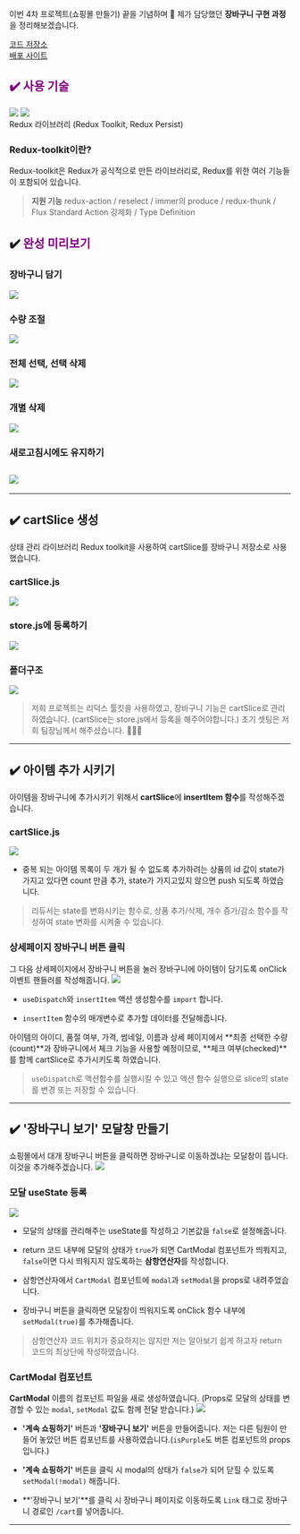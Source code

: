 이번 4차 프로젝트(쇼핑몰 만들기) 끝을 기념하며 🥳
제가 담당했던 **장바구니 구현 과정**을 정리해보겠습니다.

[코드 저장소](https://github.com/Front-end-Components/market-mong-nyang)</br>
[배포 사이트](https://market-mong-nyang.netlify.app/)
## <span style="color:purple">✔️ 사용 기술</span>
<img src="https://img.shields.io/badge/react-61DAFB?style=for-the-badge&logo=react&logoColor=black">
<img src="https://img.shields.io/badge/redux-764ABC?style=for-the-badge&logo=redux&logoColor=white"></br>
Redux 라이브러리 (Redux Toolkit, Redux Persist)

### Redux-toolkit이란?
Redux-toolkit은 Redux가 공식적으로 만든 라이브러리로, Redux를 위한 여러 기능들이 포함되어 있습니다.
> **지원 기능**
> redux-action / reselect / immer의 produce / redux-thunk / Flux Standard Action 강제화 / Type Definition

## ✔️ <span style="color:purple">완성 미리보기
### 장바구니 담기
![](https://velog.velcdn.com/images/mudidu/post/b6c96273-34cf-48ba-8038-d0b4c520416f/image.gif)

### 수량 조절
![](https://velog.velcdn.com/images/mudidu/post/6c0ff2ab-0274-4d96-9c7f-515125ff8ad9/image.gif)

### 전체 선택, 선택 삭제
![](https://velog.velcdn.com/images/mudidu/post/92a10336-eb1c-4f56-94df-637fe3f2d1fd/image.gif)

### 개별 삭제
![](https://velog.velcdn.com/images/mudidu/post/6c60a4b8-4f1d-4aab-ac3b-d36e00dfaa5a/image.gif)

### 새로고침시에도 유지하기
![](https://velog.velcdn.com/images/mudidu/post/0cdca299-8cfa-46e1-b80d-a69b0136a476/image.gif)
---
---

## ✔️ cartSlice 생성 

상태 관리 라이브러리 Redux toolkit을 사용하여 cartSlice를 장바구니 저장소로 사용했습니다.

### cartSlice.js
![](https://velog.velcdn.com/images/mudidu/post/4e609ffa-9a4b-4c99-aa8d-90c87b367c69/image.png)

### store.js에 등록하기
![](https://velog.velcdn.com/images/mudidu/post/4be2af37-7b55-46bd-9f63-8db732e63007/image.png)



### 폴더구조
![](https://velog.velcdn.com/images/mudidu/post/675c564c-969d-4052-a7f9-8ae87c6888b4/image.png)

>저희 프로젝트는 리덕스 툴킷을 사용하였고, 장바구니 기능은 cartSlice로 관리하였습니다. (cartSlice는 store.js에서 등록을 해주어야합니다.) 초기 셋팅은 저희 팀장님께서 해주셨습니다. 🙇🏻‍♀️

---

## ✔️ 아이템 추가 시키기
아이템을 장바구니에 추가시키기 위해서 **cartSlice**에 **insertItem 함수**를 작성해주겠습니다.

### cartSlice.js
![](https://velog.velcdn.com/images/mudidu/post/76a2fff1-a7c2-4e5f-a662-046e4cccebe6/image.png)
- 중복 되는 아이템 목록이 두 개가 될 수 없도록 추가하려는 상품의 id 값이
state가 가지고 있다면 count 만큼 추가, state가 가지고있지 않으면 push 되도록 하였습니다.

>  리듀서는 state를 변화시키는 함수로, 상품 추가/삭제, 개수 증가/감소 함수를 작성하여 state 변화를 시켜줄 수 있습니다.


### 상세페이지 장바구니 버튼 클릭
그 다음 상세페이지에서 장바구니 버튼을 눌러 장바구니에 아이템이 담기도록 onClick 이벤트 핸들러를 작성해줍니다.
![](https://velog.velcdn.com/images/mudidu/post/920ba5e0-db3d-4879-b35a-f128a14063ce/image.png)

- `useDispatch`와 `insertItem` 액션 생성함수를 `import` 합니다.

- `insertItem` 함수의 매개변수로 추가할 데이터를 전달해줍니다.

아이템의 아이디, 품절 여부, 가격, 썸네일, 이름과 상세 페이지에서 **최종 선택한 수량(count)**과 장바구니에서 체크 기능을 사용할 예정이므로, **체크 여부(checked)**를 함께 cartSlice로 추가시키도록 하였습니다.

>`useDispatch`로 액션함수를 실행시킬 수 있고 액션 함수 실행으로 slice의 state를 변경 또는 저장할 수 있습니다.

---

## ✔️ '장바구니 보기' 모달창 만들기
쇼핑몰에서 대개 장바구니 버튼을 클릭하면 장바구니로 이동하겠냐는 모달창이 뜹니다.
이것을 추가해주겠습니다.
![](https://velog.velcdn.com/images/mudidu/post/20aeafbf-a8d3-4674-95a7-6a753b0f3169/image.png)

### 모달 useState 등록
![](https://velog.velcdn.com/images/mudidu/post/5b3e3666-0edb-4c63-9139-933d29336074/image.png)


- 모달의 상태를 관리해주는 useState를 작성하고 기본값을 `false`로 설정해줍니다.

- return 코드 내부에 모달의 상태가 `true`가 되면 CartModal 컴포넌트가 띄워지고, `false`이면 다시 띄워지지 않도록하는 **삼항연산자**를 작성합니다.

- 삼항연산자에서 `CartModal` 컴포넌트에 `modal`과 `setModal`을 props로 내려주었습니다.

- 장바구니 버튼을 클릭하면 모달창이 띄워지도록 onClick 함수 내부에 `setModal(true)`를 추가해줍니다.

> 삼항연산자 코드 위치가 중요하지는 않지만 저는 알아보기 쉽게 하고자 return 코드의 최상단에 작성하였습니다.

### CartModal 컴포넌트
**CartModal** 이름의 컴포넌트 파일을 새로 생성하였습니다. (Props로 모달의 상태를 변경할 수 있는 `modal`, `setModal` 값도 함께 전달 받습니다.)
![](https://velog.velcdn.com/images/mudidu/post/dfb614c5-7bda-4f20-96c2-57e2d3d2150b/image.png)

- **'계속 쇼핑하기'** 버튼과 **'장바구니 보기'** 버튼을 만들어줍니다. 저는 다른 팀원이 만들어 놓았던 버튼 컴포넌트를 사용하였습니다.(`isPurple`도 버튼 컴포넌트의 props입니다.)

- **'계속 쇼핑하기'** 버튼을 클릭 시 modal의 상태가 `false`가 되어 닫힐 수 있도록  `setModal(!modal)` 해줍니다. 

- **'장바구니 보기'**를 클릭 시 장바구니 페이지로 이동하도록 `Link` 태그로 장바구니 경로인 `/cart`를 넣어줍니다.

---
